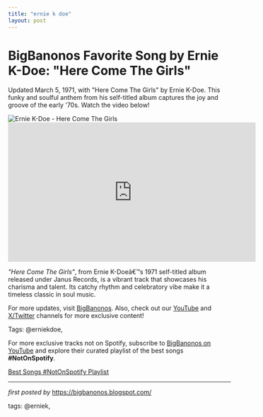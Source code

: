 ```yaml
---
title: "ernie k doe"
layout: post
---
```

<!-- Title of the Post -->
<h1 >BigBanonos Favorite Song by Ernie K-Doe: "Here Come The Girls"</h1> <!-- Introductory Text -->
<p >Updated March 5, 1971, with "Here Come The Girls" by Ernie K-Doe. This funky and soulful anthem from his self-titled album captures the joy and groove of the early '70s. Watch the video below!</p> <!-- Featured Image -->
<div > <img src="https://upload.wikimedia.org/wikipedia/commons/4/47/ErnieK-doe1996.jpg" alt="Ernie K-Doe - Here Come The Girls" />
</div> <!-- YouTube Video Embed -->
<div > <iframe width="560" height="315" src="https://www.youtube.com/embed/CejaCa6Eewc" frameborder="0" allowfullscreen></iframe>
</div> <!-- Song Information -->
<div > <p><em>"Here Come The Girls"</em>, from Ernie K-Doeâ€™s 1971 self-titled album released under Janus Records, is a vibrant track that showcases his charisma and talent. Its catchy rhythm and celebratory vibe make it a timeless classic in soul music.</p>
</div> <!-- Footer Links -->
<div > <p>For more updates, visit <a href="https://bigbanonos.blogspot.com/" target="_blank">BigBanonos</a>. Also, check out our <a href="https://www.youtube.com/@BigBanonos" target="_blank">YouTube</a> and <a href="https://x.com/bigbanonos" target="_blank">X/Twitter</a> channels for more exclusive content!</p>
</div> <!-- Tags -->
<p >Tags: @erniekdoe,</p>


<!--Subscribe and Playlist Links-->
<div>
    <p>For more exclusive tracks not on Spotify, subscribe to <a href="https://www.youtube.com/@BigBanonos" target="_blank">BigBanonos on YouTube</a> and explore their curated playlist of the best songs <strong>#NotOnSpotify</strong>.</p>
    <p><a href="https://www.youtube.com/playlist?list=PLtuNtuTatqI0kFahUCbtbfenC_ET5O_tr" target="_blank">Best Songs #NotOnSpotify Playlist<br /></a></p></div>

<hr />

<p><em>first posted by</em> <a href="https://bigbanonos.blogspot.com/" rel="noopener" target="_new">https://bigbanonos.blogspot.com/</a></p>

<p>tags: @erniek,</p>
